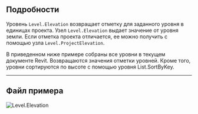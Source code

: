 ## Подробности
Уровень `Level.Elevation` возвращает отметку для заданного уровня в единицах проекта. Узел `Level.Elevation` выдает значение от уровня земли. Если отметка проекта отличается, ее можно получить с помощью узла `Level.ProjectElevation`.

В приведенном ниже примере собраны все уровни в текущем документе Revit. Возвращаются значения отметки уровней. Кроме того, уровни сортируются по высоте с помощью уровня List.SortByKey.
___
## Файл примера

![Level.Elevation](./Revit.Elements.Level.Elevation_img.jpg)
